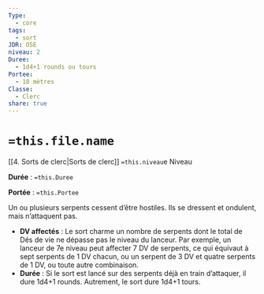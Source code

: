 ```yaml
---
Type:
  - core
tags:
  - sort
JDR: OSE
niveau: 2
Duree:
  - 1d4+1 rounds ou tours
Portee:
  - 18 mètres
Classe:
  - Clerc
share: true
---
```

# `=this.file.name`  

[[4. Sorts de clerc|Sorts de clerc]] `=this.niveau`e Niveau

**Durée** : `=this.Duree` 

**Portée** : `=this.Portee`

Un ou plusieurs serpents cessent d’être hostiles. Ils se dressent et ondulent, mais n’attaquent pas.

- **DV affectés** : Le sort charme un nombre de serpents dont le total de Dés de vie ne dépasse pas le niveau du lanceur. Par exemple, un lanceur de 7e niveau peut affecter 7 DV de serpents, ce qui équivaut à sept serpents de 1 DV chacun, ou un serpent de 3 DV et quatre serpents de 1 DV, ou toute autre combinaison.
- **Durée** : Si le sort est lancé sur des serpents déjà en train d’attaquer, il dure 1d4+1 rounds. Autrement, le sort dure 1d4+1 tours.
